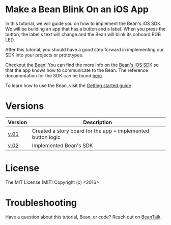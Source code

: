 # Make a Bean Blink On an iOS App

In this tutorial, we will guide you on how to implement the Bean's iOS SDK.  We will be building an app that has a button and a label.  When you press the button, the label's text will change and the Bean will blink its onboard RGB LED.  

After this tutorial, you should have a good step forward in implementing our SDK into your projects or prototypes. 

Checkout the [Bean](https://punchthrough.com/bean-from-wireframe)! You can find the more info on the [Bean's iOS SDK](https://github.com/PunchThrough/Bean-iOS-OSX-SDK) so that the app knows how to communicate to the Bean. The reference documentation for the SDK can be found [here](https://punchthrough.com/files/bean/sdk-docs/index.html).

To learn how to use the Bean, visit the [Getting started guide](https://www.punchthrough.com/bean/guides/getting-started/intro/)

# Versions
|  Version | Description |
|---|---|
|[v.01](https://github.com/PunchThrough/BeanBlinkOnButtonPress/releases/tag/v.01)| Created a story board for the app + implemented button logic|
|[v.02](https://github.com/PunchThrough/BeanBlinkOnButtonPress/releases/tag/v.02)| Implemented Bean's SDK|

# License

The MIT License (MIT)
Copyright (c) <2016> <Punch Through Design>

# Troubleshooting

Have a question about this tutorial, Bean, or code?  Reach out on [BeanTalk](beantalk.punchthrough.com).
   